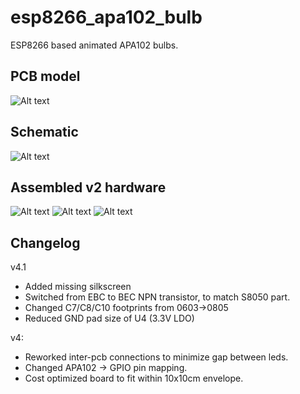 # esp8266_apa102_bulb
ESP8266 based animated APA102 bulbs.


## PCB model ##

![Alt text](/../media/v4.1_3d_model_front.png?raw=true "v4.1: 3D render of the PCB")


## Schematic ##

![Alt text](/../media/v3.1_schematic.png?raw=true "v3.1: Schematic")


## Assembled v2 hardware ##

![Alt text](/../media/v2_95pct_assembled.jpg?raw=true "v2: 95% assembled")
![Alt text](/../media/v2_running.jpg?raw=true "v2: Assembled and running over WiFi")
![Alt text](/../media/v2_hanging.jpg?raw=true "v2: Hanging and running over WiFi")

## Changelog

v4.1
 * Added missing silkscreen
 * Switched from EBC to BEC NPN transistor, to match S8050 part.
 * Changed C7/C8/C10 footprints from 0603->0805
 * Reduced GND pad size of U4 (3.3V LDO)

v4:
 * Reworked inter-pcb connections to minimize gap between leds.
 * Changed APA102 -> GPIO pin mapping.
 * Cost optimized board to fit within 10x10cm envelope.
